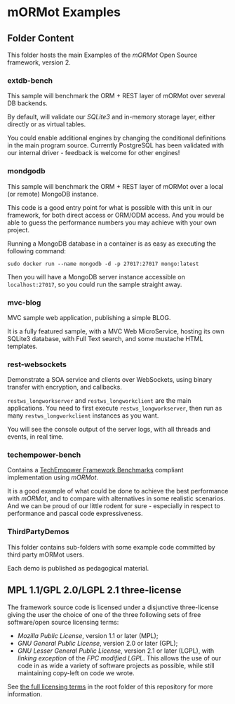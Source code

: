 # mORMot Examples

## Folder Content

This folder hosts the main Examples of the *mORMot* Open Source framework, version 2.

### extdb-bench

This sample will benchmark the ORM + REST layer of mORMot over several DB backends.

By default, will validate our *SQLite3* and in-memory storage layer, either directly or as virtual tables.

You could enable additional engines by changing the conditional definitions in the main program source. Currently PostgreSQL has been validated with our internal driver - feedback is welcome for other engines!

### mondgodb

This sample will benchmark the ORM + REST layer of mORMot over a local (or remote) MongoDB instance.

This code is a good entry point for what is possible with this unit in our framework, for both direct access or ORM/ODM access.
And you would be able to guess the performance numbers you may achieve with your own project.

Running a MongoDB database in a container is as easy as executing the following command:

    sudo docker run --name mongodb -d -p 27017:27017 mongo:latest

Then you will have a MongoDB server instance accessible on `localhost:27017`, so you could run the sample straight away.

### mvc-blog

MVC sample web application, publishing a simple BLOG.

It is a fully featured sample, with a MVC Web MicroService, hosting its own SQLite3 database, with Full Text search, and some mustache HTML templates.

### rest-websockets

Demonstrate a SOA service and clients over WebSockets, using binary transfer with encryption, and callbacks.

`restws_longworkserver` and `restws_longworkclient` are the main applications. You need to first execute `restws_longworkserver`, then run as many `restws_longworkclient` instances as you want.

You will see the console output of the server logs, with all threads and events, in real time.

### techempower-bench

Contains a [TechEmpower Framework Benchmarks](https://www.techempower.com/benchmarks) compliant implementation using *mORMot*.

It is a good example of what could be done to achieve the best performance with *mORMot*, and to compare with alternatives in some realistic scenarios. And we can be proud of our little rodent for sure - especially in respect to performance and pascal code expressiveness.

### ThirdPartyDemos

This folder contains sub-folders with some example code committed by third party mORMot users.

Each demo is published as pedagogical material.

## MPL 1.1/GPL 2.0/LGPL 2.1 three-license

The framework source code is licensed under a disjunctive three-license giving the user the choice of one of the three following sets of free software/open source licensing terms:
- *Mozilla Public License*, version 1.1 or later (MPL);
- *GNU General Public License*, version 2.0 or later (GPL);
- *GNU Lesser General Public License*, version 2.1 or later (LGPL), with *linking exception* of the *FPC modified LGPL*.
This allows the use of our code in as wide a variety of software projects as possible, while still maintaining copy-left on code we wrote.

See [the full licensing terms](../LICENCE.md) in the root folder of this repository for more information.
